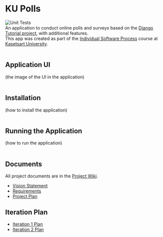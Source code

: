 # KU Polls
![Unit Tests](../../actions/workflows/python-app.yml/badge.svg)
<br>
An application to conduct online polls and surveys based on the [Django Tutorial project](https://www.w3schools.com/django/), 
with additional features.<br>
This app was created as part of the [Individual Software Process](
https://cpske.github.io/ISP) course at [Kasetsart University](https://www.ku.ac.th).
<br><br>


## Application UI
(the image of the UI in the application)<br><br>


## Installation
(how to install the application)<br><br>

## Running the Application
(how to run the application)<br><br>

## Documents
All project documents are in the [Project Wiki](../../wiki/Home).

- [Vision Statement](../../wiki/Vision%20and%20Scope)
- [Requirements](../../wiki/Requirements)
- [Project Plan](../../wiki/Project%20Plan)

## Iteration Plan
- [Iteration 1 Plan](../../wiki/Iteration%201%20Plan)
- [Iteration 2 Plan](../../wiki/Iteration%202%20Plan)
